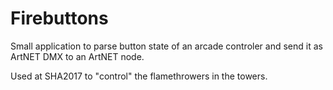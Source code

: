 Firebuttons
===========

Small application to parse button state of an arcade controler and send it as ArtNET DMX to an ArtNET node.

Used at SHA2017 to "control" the flamethrowers in the towers.
